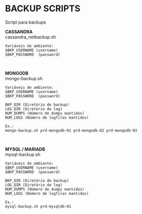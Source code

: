 # BACKUP SCRIPTS

Script para backups

**CASSANDRA** <br>
cassandra_netbackup.sh

```
Variáveis de ambiente:
$BKP_USERNAME (username)
$BKP_PASSWORD  (password)
```
<br>


**MONGODB**<br>
mongo-backup.sh

```
Variáveis de ambiente:
$BKP_USERNAME (username)
$BKP_PASSWORD  (password)

BKP_DIR (Diretório de backup)
LOG_DIR (Diretório de log)
NUM_DUMPS (Número de dumps mantidos)
NUM_LOGS (Número de logfiles mantidos)

Ex.:
mongo-backup.sh prd-mongodb-01 prd-mongodb-02 prd-mongodb-03
```


<br>

**MYSQL / MARIADB**<br>
mysql-backup.sh

```
Variáveis de ambiente:
$BKP_USERNAME (username)
$BKP_PASSWORD  (password)

BKP_DIR (Diretório de backup)
LOG_DIR (Diretório de log)
NUM_DUMPS (Número de dumps mantidos)
NUM_LOGS (Número de logfiles mantidos)

Ex.:
mysql-backup.sh prd-mysqldb-01
```
<br>
